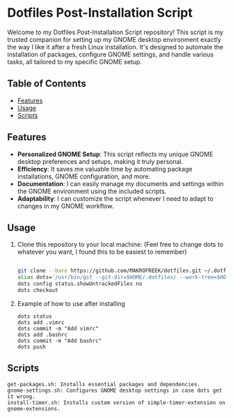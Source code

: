 # Dotfiles Post-Installation Script


Welcome to my Dotfiles Post-Installation Script repository! This script is my trusted companion for setting up my GNOME desktop environment exactly the way I like it after a fresh Linux installation. It's designed to automate the installation of packages, configure GNOME settings, and handle various tasks, all tailored to my specific GNOME setup. 

## Table of Contents

- [Features](#features)
- [Usage](#usage)
- [Scripts](#scripts)

## Features

- **Personalized GNOME Setup**: This script reflects my unique GNOME desktop preferences and setups, making it truly personal.
- **Efficiency**: It saves me valuable time by automating package installations, GNOME configuration, and more.
- **Documentation**: I can easily manage my documents and settings within the GNOME environment using the included scripts.
- **Adaptability**: I can customize the script whenever I need to adapt to changes in my GNOME workflow.


## Usage

1. Clone this repository to your local machine: (Feel free to change dots to whatever you want, I found this to be easiest to remember)

   ```bash

   git clone --bare https://github.com/MAKROFREEK/dotfiles.git ~/.dotfiles
   alias dots='/usr/bin/git --git-dir=$HOME/.dotfiles/ --work-tree=$HOME'
   dots config status.showUntrackedFiles no
   dots checkout
   
2. Example of how to use after installing
   ```git
   dots status
   dots add .vimrc
   dots commit -m "Add vimrc"
   dots add .bashrc
   dots commit -m "Add bashrc"
   dots push

## Scripts

    get-packages.sh: Installs essential packages and dependencies.
    gnome-settings.sh: Configures GNOME desktop settings in case dots get it wrong.
    install-timer.sh: Installs custom version of simple-timer-extension on gnome-extensions.


